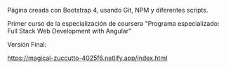 Página creada con Bootstrap 4, usando Git, NPM y diferentes scripts. 

Primer curso de la especialización de coursera "Programa especializado: Full Stack Web Development with Angular"

Versión Final:

https://magical-zuccutto-4025f6.netlify.app/index.html
